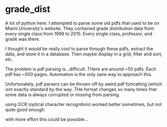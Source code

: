 # grade_dist

A lot of python here. I attempted to parse some old pdfs that used to be on Miami University's website.
They contained grade distribution data from every single class from 1999 to 2015.
Every single class, professor, and grade was there.

I thought it would be really cool to parse through these pdfs, extract the data, and store it in a database.
Then maybe display in a grid, filter and sort, etc.

The problem is pdf parsing is...difficult. THere are around ~50 pdfs. Each pdf has ~500 pages.
Automation is the only sane way to approach this.

Unfortunately, pdf parsers can be thrown off by weird pdf fomratting (which isnt exactly standard by the way. 
THe format changes so many times that some data is always corrupted or missing from parsing.

using OCR (optical character recognition) worked better sometimes, but not quite good enough.


with more effort this could be possible...
